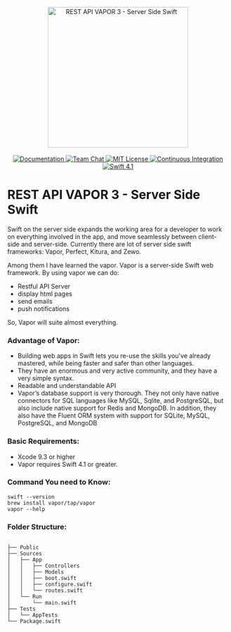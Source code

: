 <p align="center">
    <img src="https://user-images.githubusercontent.com/1342803/36623515-7293b4ec-18d3-11e8-85ab-4e2f8fb38fbd.png" width="320" alt="REST API VAPOR 3 - Server Side Swift">
    <br>
    <br>
    <a href="http://docs.vapor.codes/3.0/">
        <img src="http://img.shields.io/badge/read_the-docs-2196f3.svg" alt="Documentation">
    </a>
    <a href="https://discord.gg/vapor">
        <img src="https://img.shields.io/discord/431917998102675485.svg" alt="Team Chat">
    </a>
    <a href="LICENSE">
        <img src="http://img.shields.io/badge/license-MIT-brightgreen.svg" alt="MIT License">
    </a>
    <a href="https://circleci.com/gh/vapor/api-template">
        <img src="https://circleci.com/gh/vapor/api-template.svg?style=shield" alt="Continuous Integration">
    </a>
    <a href="https://swift.org">
        <img src="http://img.shields.io/badge/swift-4.1-brightgreen.svg" alt="Swift 4.1">
    </a>
</p>

# REST API VAPOR 3 - Server Side Swift

Swift on the server side expands the working area for a developer to work on everything involved in the app, and move seamlessly between client-side and server-side. Currently there are lot of server side swift frameworks:   Vapor, Perfect, Kitura, and Zewo.

Among them I have learned the vapor. Vapor is a server-side Swift web framework. By using vapor we can do:

- Restful API Server 
- display html pages
- send emails
- push notifications

So, Vapor will suite almost everything. 

### Advantage of Vapor:
- Building web apps in Swift lets you re-use the skills you've already mastered, while being faster and safer than other languages.
- They have an enormous and very active community, and they have a very simple syntax. 
- Readable and understandable API
- Vapor’s database support is very thorough. They not only have native connectors for SQL languages like MySQL, Sqlite, and PostgreSQL, but also include native support for Redis and MongoDB. In addition, they also have the Fluent ORM system with support for SQLite, MySQL, PostgreSQL, and MongoDB

### Basic Requirements:
 - Xcode 9.3 or higher
- Vapor requires Swift 4.1 or greater.

### Command You need to Know:
```
swift --version
brew install vapor/tap/vapor
vapor --help
```
### Folder Structure:
```

├── Public
├── Sources
│   ├── App
│   │   ├── Controllers
│   │   ├── Models
│   │   ├── boot.swift
│   │   ├── configure.swift
│   │   └── routes.swift
│   └── Run
│       └── main.swift
├── Tests
│   └── AppTests
└── Package.swift
```


